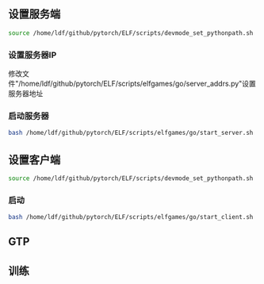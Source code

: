 ## 设置服务端

```bash
source /home/ldf/github/pytorch/ELF/scripts/devmode_set_pythonpath.sh
```

### 设置服务器IP
修改文件"/home/ldf/github/pytorch/ELF/scripts/elfgames/go/server_addrs.py"设置服务器地址

### 启动服务器
```bash
bash /home/ldf/github/pytorch/ELF/scripts/elfgames/go/start_server.sh
```

## 设置客户端

```bash
source /home/ldf/github/pytorch/ELF/scripts/devmode_set_pythonpath.sh
```

### 启动
```bash
bash /home/ldf/github/pytorch/ELF/scripts/elfgames/go/start_client.sh
```

## GTP

## 训练